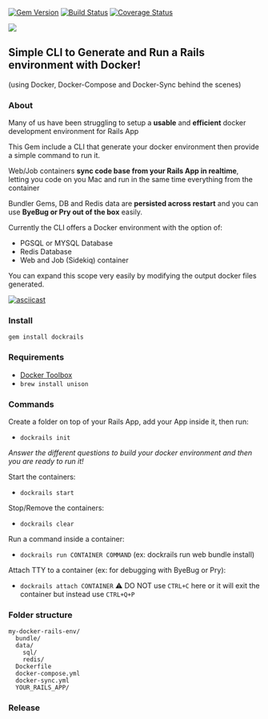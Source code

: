 [![Gem Version](https://badge.fury.io/rb/dockrails.svg)](https://badge.fury.io/rb/dockrails) [![Build Status](https://travis-ci.org/gmontard/dockrails.svg?branch=master)](https://travis-ci.org/gmontard/dockrails) [![Coverage Status](https://coveralls.io/repos/github/gmontard/dockrails/badge.svg?branch=master)](https://coveralls.io/github/gmontard/dockrails?branch=master)

![](http://i.imgur.com/GpOR4F5.png)

Simple CLI to Generate and Run a Rails environment with Docker!   
---
(using Docker, Docker-Compose and Docker-Sync behind the scenes)

### About

Many of us have been struggling to setup a **usable** and **efficient** docker development environment for Rails App

This Gem include a CLI that generate your docker environment then provide a simple command to run it.

Web/Job containers **sync code base from your Rails App in realtime**, letting you code on you Mac and run in the same time everything from the container

Bundler Gems, DB and Redis data are **persisted across restart** and you can use **ByeBug or Pry out of the box** easily.

Currently the CLI offers a Docker environment with the option of:
- PGSQL or MYSQL Database
- Redis Database
- Web and Job (Sidekiq) container

You can expand this scope very easily by modifying the output docker files generated.

[![asciicast](https://asciinema.org/a/26tls9e5bh860ai91d7grkkf6.png)](https://asciinema.org/a/26tls9e5bh860ai91d7grkkf6)

### Install

```gem install dockrails```

### Requirements

- [Docker Toolbox](https://www.docker.com/products/docker-toolbox)
- ```brew install unison```

### Commands

Create a folder on top of your Rails App, add your App inside it, then run:
- ```dockrails init```

*Answer the different questions to build your docker environment and then you are ready to run it!*

Start the containers:
- ```dockrails start```

Stop/Remove the containers:
- ```dockrails clear```

Run a command inside a container:
- ```dockrails run CONTAINER COMMAND``` (ex: dockrails run web bundle install)

Attach TTY to a container (ex: for debugging with ByeBug or Pry):
- ```dockrails attach CONTAINER```
:warning: DO NOT use ```CTRL+C``` here or it will exit the container but instead use ```CTRL+Q+P```


### Folder structure

```
my-docker-rails-env/
  bundle/
  data/
    sql/
    redis/
  Dockerfile
  docker-compose.yml
  docker-sync.yml
  YOUR_RAILS_APP/
```

### Release
